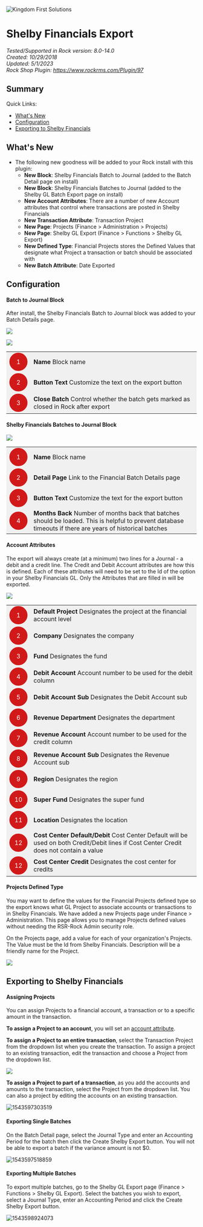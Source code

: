 ![Kingdom First Solutions](../.screenshots/KFSBanner.jpg)


# Shelby Financials Export
*Tested/Supported in Rock version:  8.0-14.0*   
*Created:  10/29/2018*  
*Updated:  5/1/2023*   
*Rock Shop Plugin: https://www.rockrms.com/Plugin/97*

## Summary



Quick Links:
- [What's New](#whats-new)
- [Configuration](#configuration)
- [Exporting to Shelby Financials](#exporting-to-shelby-financials)



## What's New

- The following new goodness will be added to your Rock install with this plugin:
  - **New Block**: Shelby Financials Batch to Journal (added to the Batch Detail page on install) 
  - **New Block**:  Shelby Financials Batches to Journal (added to the Shelby GL Batch Export page on install) 
  - **New Account Attributes**: There are a number of new Account attributes that control where transactions are posted in Shelby Financials
  - **New Transaction Attribute**: Transaction Project
  - **New Page**: Projects (Finance > Administration > Projects)
  - **New Page**: Shelby GL Export (Finance > Functions > Shelby GL Export)  
  - **New Defined Type**: Financial Projects stores the Defined Values that designate what Project a transaction or batch should be associated with  
  - **New Batch Attribute**: Date Exported  

<div style="page-break-after: always;"></div>

## Configuration

#### Batch to Journal Block

After install, the Shelby Financials Batch to Journal block was added to your Batch Details page. 

![](../.screenshots/ShelbyFinancials/BatchToJournal.png)



![](../.screenshots/ShelbyFinancials/BatchToJournalProperties.png)

| | |
| --- | ---- |
| <span style="width: 3em; height: 3em; line-height: 3em; background: #d21919; border-radius: 100%; color: white; text-align: center; display: inline-block;">1</span> | **Name** Block name |
| <span style="width: 3em; height: 3em; line-height: 3em; background: #d21919; border-radius: 100%; color: white; text-align: center; display: inline-block;">2</span> | **Button Text** Customize the text on the export button |
| <span style="width: 3em; height: 3em; line-height: 3em; background: #d21919; border-radius: 100%; color: white; text-align: center; display: inline-block;">3</span> | **Close Batch** Control whether the batch gets marked as closed in Rock after export

<div style="page-break-after: always;"></div>

#### Shelby Financials Batches to Journal Block

![](../.screenshots/ShelbyFinancials/BatchesToJournalProperties.png)

| | |
| --- | ---- |
| <span style="width: 3em; height: 3em; line-height: 3em; background: #d21919; border-radius: 100%; color: white; text-align: center; display: inline-block;">1</span><span> | **Name** Block name</span> |
| <span style="width: 3em; height: 3em; line-height: 3em; background: #d21919; border-radius: 100%; color: white; text-align: center; display: inline-block;">2</span> | **Detail Page** Link to the Financial Batch Details page |
| <span style="width: 3em; height: 3em; line-height: 3em; background: #d21919; border-radius: 100%; color: white; text-align: center; display: inline-block;">3</span> | **Button Text** Customize the text for the export button |
| <span style="width: 3em; height: 3em; line-height: 3em; background: #d21919; border-radius: 100%; color: white; text-align: center; display: inline-block;">4</span> | **Months Back** Number of months back that batches should be loaded. This is helpful to prevent database timeouts if there are years of historical batches |

<div style="page-break-after: always;"></div>

#### Account Attributes

The export will always create (at a minimum) two lines for a Journal - a debit and a credit line. The Credit and Debit Account attributes are how this is defined. Each of these attributes will need to be set to the Id of the option in your Shelby Financials GL. Only the Attributes that are filled in will be exported.

![](../.screenshots/ShelbyFinancials/AccountAttributes.png)
<div style="page-break-after: always;"></div>

| | |
| --- | ---- |
| <span style="width: 3em; height: 3em; line-height: 3em; background: #d21919; border-radius: 100%; color: white; text-align: center; display: inline-block;">1</span> | **Default Project** Designates the project at the financial account level |
| <span style="width: 3em; height: 3em; line-height: 3em; background: #d21919; border-radius: 100%; color: white; text-align: center; display: inline-block;">2</span> | **Company** Designates the company |
| <span style="width: 3em; height: 3em; line-height: 3em; background: #d21919; border-radius: 100%; color: white; text-align: center; display: inline-block;">3</span> | **Fund** Designates the fund |
| <span style="width: 3em; height: 3em; line-height: 3em; background: #d21919; border-radius: 100%; color: white; text-align: center; display: inline-block;">4</span> | **Debit Account** Account number to be used for the debit column |
| <span style="width: 3em; height: 3em; line-height: 3em; background: #d21919; border-radius: 100%; color: white; text-align: center; display: inline-block;">5</span> | **Debit Account Sub** Designates the Debit Account sub |
| <span style="width: 3em; height: 3em; line-height: 3em; background: #d21919; border-radius: 100%; color: white; text-align: center; display: inline-block;">6</span> | **Revenue Department** Designates the department |
| <span style="width: 3em; height: 3em; line-height: 3em; background: #d21919; border-radius: 100%; color: white; text-align: center; display: inline-block;">7</span> | **Revenue Account** Account number to be used for the credit column |
| <span style="width: 3em; height: 3em; line-height: 3em; background: #d21919; border-radius: 100%; color: white; text-align: center; display: inline-block;">8</span> | **Revenue Account Sub** Designates the Revenue Account sub |
| <span style="width: 3em; height: 3em; line-height: 3em; background: #d21919; border-radius: 100%; color: white; text-align: center; display: inline-block;">9</span> | **Region** Designates the region |
| <span style="width: 3em; height: 3em; line-height: 3em; background: #d21919; border-radius: 100%; color: white; text-align: center; display: inline-block;">10</span> | **Super Fund** Designates the super fund |
| <span style="width: 3em; height: 3em; line-height: 3em; background: #d21919; border-radius: 100%; color: white; text-align: center; display: inline-block;">11</span> | **Location** Designates the location |
| <span style="width: 3em; height: 3em; line-height: 3em; background: #d21919; border-radius: 100%; color: white; text-align: center; display: inline-block;">12</span> | **Cost Center Default/Debit** Cost Center Default will be used on both Credit/Debit lines if Cost Center Credit does not contain a value |
| <span style="width: 3em; height: 3em; line-height: 3em; background: #d21919; border-radius: 100%; color: white; text-align: center; display: inline-block;">12</span> | **Cost Center Credit** Designates the cost center for credits |

#### Projects Defined Type

You may want to define the values for the Financial Projects defined type so the export knows what GL Project to associate accounts or transactions to in Shelby Financials. We have added a new Projects page under Finance > Administration. This page allows you to manage  Projects defined values without needing the RSR-Rock Admin security role.

On the Projects page, add a value for each of your organization's Projects. The Value must be the Id from Shelby Financials. Description will be a friendly name for the Project.

![](/../.screenshots/ShelbyFinancials/Projects.png)

<div style="page-break-after: always;"></div>

## Exporting to Shelby Financials

#### Assigning Projects

You can assign Projects to a financial account, a transaction or to a specific amount in the transaction.

**To assign a Project to an account**, you will set an [account attribute](#account-attributes).

**To assign a Project to an entire transaction**, select the Transaction Project from the dropdown list when you create the transaction. To assign a project to an existing transaction, edit the transaction and choose a Project from the dropdown list.

![](/../.screenshots/ShelbyFinancials/TransactionAttribute.png)

**To assign a Project to part of a transaction**, as you add the accounts and amounts to the transaction, select the Project from the dropdown list. You can also a project by editing the accounts on an existing transaction.

![1543597303519](../.screenshots/ShelbyFinancials/TransactionDetailAttribute.png)



#### Exporting Single Batches

On the Batch Detail page, select the Journal Type and enter an Accounting Period for the batch then click the Create Shelby Export button. You will not be able to export a batch if the variance amount is not $0.

![1543597518859](../.screenshots/ShelbyFinancials/ExportBatch.png)



#### Exporting Multiple Batches

To export multiple batches, go to the Shelby GL Export page (Finance > Functions > Shelby GL Export). Select the batches you wish to export, select a Journal Type, enter an Accounting Period and click the Create Shelby Export button.

![1543598924073](../.screenshots/ShelbyFinancials/ExportMultipleBatches.png)


<style>
  table {
    background-color: rgba(220, 220, 220, 0.4);
  }
  th {
    display: none;
  }
</style>